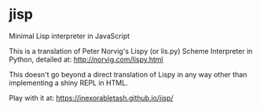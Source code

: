 jisp
====

Minimal Lisp interpreter in JavaScript

This is a translation of Peter Norvig's Lispy (or lis.py) Scheme Interpreter
in Python, detailed at: http://norvig.com/lispy.html

This doesn't go beyond a direct translation of Lispy in any way other than
implementing a shiny REPL in HTML.

Play with it at: https://inexorabletash.github.io/jisp/
